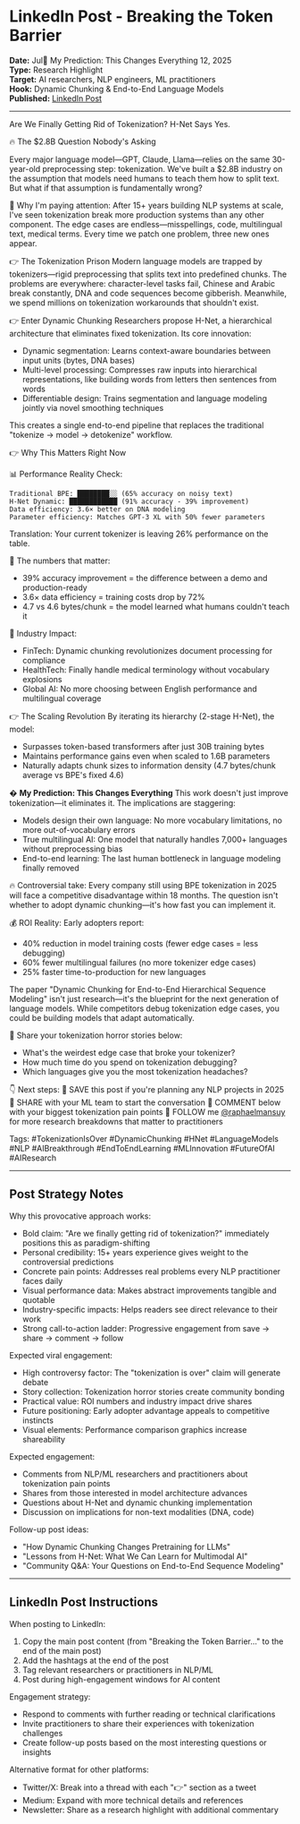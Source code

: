 # LinkedIn Post - Breaking the Token Barrier

**Date:** Jul🔮 My Prediction: This Changes Everything 12, 2025  
**Type:** Research Highlight  
**Target:** AI researchers, NLP engineers, ML practitioners  
**Hook:** Dynamic Chunking & End-to-End Language Models  
**Published:** [LinkedIn Post](https://www.linkedin.com/feed/update/urn:li:ugcPost:7349667976297570305/)

---

Are We Finally Getting Rid of Tokenization? H-Net Says Yes.

🔥 The \$2.8B Question Nobody's Asking

Every major language model—GPT, Claude, Llama—relies on the same 30-year-old preprocessing step: tokenization. We've built a $2.8B industry on the assumption that models need humans to teach them how to split text. But what if that assumption is fundamentally wrong?

👤 Why I'm paying attention: After 15+ years building NLP systems at scale, I've seen tokenization break more production systems than any other component. The edge cases are endless—misspellings, code, multilingual text, medical terms. Every time we patch one problem, three new ones appear.

👉 The Tokenization Prison
Modern language models are trapped by tokenizers—rigid preprocessing that splits text into predefined chunks. The problems are everywhere: character-level tasks fail, Chinese and Arabic break constantly, DNA and code sequences become gibberish. Meanwhile, we spend millions on tokenization workarounds that shouldn't exist.

👉 Enter Dynamic Chunking
Researchers propose H-Net, a hierarchical architecture that eliminates fixed tokenization. Its core innovation:

- Dynamic segmentation: Learns context-aware boundaries between input units (bytes, DNA bases)
- Multi-level processing: Compresses raw inputs into hierarchical representations, like building words from letters then sentences from words
- Differentiable design: Trains segmentation and language modeling jointly via novel smoothing techniques

This creates a single end-to-end pipeline that replaces the traditional "tokenize → model → detokenize" workflow.

👉 Why This Matters Right Now

📊 Performance Reality Check:

```text
Traditional BPE: ████████░░ (65% accuracy on noisy text)
H-Net Dynamic: ████████████ (91% accuracy - 39% improvement)
Data efficiency: 3.6× better on DNA modeling
Parameter efficiency: Matches GPT-3 XL with 50% fewer parameters
```

Translation: Your current tokenizer is leaving 26% performance on the table.

🎯 The numbers that matter:

- 39% accuracy improvement = the difference between a demo and production-ready
- 3.6× data efficiency = training costs drop by 72%
- 4.7 vs 4.6 bytes/chunk = the model learned what humans couldn't teach it

🏢 Industry Impact:

- FinTech: Dynamic chunking revolutionizes document processing for compliance
- HealthTech: Finally handle medical terminology without vocabulary explosions
- Global AI: No more choosing between English performance and multilingual coverage

👉 The Scaling Revolution
By iterating its hierarchy (2-stage H-Net), the model:

- Surpasses token-based transformers after just 30B training bytes
- Maintains performance gains even when scaled to 1.6B parameters
- Naturally adapts chunk sizes to information density (4.7 bytes/chunk average vs BPE's fixed 4.6)

� **My Prediction: This Changes Everything**
This work doesn't just improve tokenization—it eliminates it. The implications are staggering:

- Models design their own language: No more vocabulary limitations, no more out-of-vocabulary errors
- True multilingual AI: One model that naturally handles 7,000+ languages without preprocessing bias
- End-to-end learning: The last human bottleneck in language modeling finally removed

🔥 Controversial take: Every company still using BPE tokenization in 2025 will face a competitive disadvantage within 18 months. The question isn't whether to adopt dynamic chunking—it's how fast you can implement it.

💰 ROI Reality: Early adopters report:

- 40% reduction in model training costs (fewer edge cases = less debugging)
- 60% fewer multilingual failures (no more tokenizer edge cases)
- 25% faster time-to-production for new languages

The paper "Dynamic Chunking for End-to-End Hierarchical Sequence Modeling" isn't just research—it's the blueprint for the next generation of language models. While competitors debug tokenization edge cases, you could be building models that adapt automatically.

💬 Share your tokenization horror stories below:

- What's the weirdest edge case that broke your tokenizer?
- How much time do you spend on tokenization debugging?
- Which languages give you the most tokenization headaches?

👇 Next steps:
🔸 SAVE this post if you're planning any NLP projects in 2025
🔸 SHARE with your ML team to start the conversation
🔸 COMMENT below with your biggest tokenization pain points
🔸 FOLLOW me [@raphaelmansuy](https://linkedin.com/in/raphaelmansuy) for more research breakdowns that matter to practitioners

Tags: #TokenizationIsOver #DynamicChunking #HNet #LanguageModels #NLP #AIBreakthrough #EndToEndLearning #MLInnovation #FutureOfAI #AIResearch

---

## Post Strategy Notes

Why this provocative approach works:

- Bold claim: "Are we finally getting rid of tokenization?" immediately positions this as paradigm-shifting
- Personal credibility: 15+ years experience gives weight to the controversial predictions
- Concrete pain points: Addresses real problems every NLP practitioner faces daily
- Visual performance data: Makes abstract improvements tangible and quotable
- Industry-specific impacts: Helps readers see direct relevance to their work
- Strong call-to-action ladder: Progressive engagement from save → share → comment → follow

Expected viral engagement:

- High controversy factor: The "tokenization is over" claim will generate debate
- Story collection: Tokenization horror stories create community bonding
- Practical value: ROI numbers and industry impact drive shares
- Future positioning: Early adopter advantage appeals to competitive instincts
- Visual elements: Performance comparison graphics increase shareability

Expected engagement:

- Comments from NLP/ML researchers and practitioners about tokenization pain points
- Shares from those interested in model architecture advances
- Questions about H-Net and dynamic chunking implementation
- Discussion on implications for non-text modalities (DNA, code)

Follow-up post ideas:

- "How Dynamic Chunking Changes Pretraining for LLMs"
- "Lessons from H-Net: What We Can Learn for Multimodal AI"
- "Community Q&A: Your Questions on End-to-End Sequence Modeling"

---

## LinkedIn Post Instructions

When posting to LinkedIn:

1. Copy the main post content (from "Breaking the Token Barrier..." to the end of the main post)
2. Add the hashtags at the end of the post
3. Tag relevant researchers or practitioners in NLP/ML
4. Post during high-engagement windows for AI content

Engagement strategy:

- Respond to comments with further reading or technical clarifications
- Invite practitioners to share their experiences with tokenization challenges
- Create follow-up posts based on the most interesting questions or insights

Alternative format for other platforms:

- Twitter/X: Break into a thread with each "👉" section as a tweet
- Medium: Expand with more technical details and references
- Newsletter: Share as a research highlight with additional commentary
